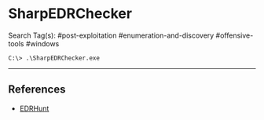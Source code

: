 # SharpEDRChecker

Search Tag(s): #post-exploitation #enumeration-and-discovery #offensive-tools #windows

```
C:\> .\SharpEDRChecker.exe
```

---
## References

- [EDRHunt](https://github.com/FourCoreLabs/EDRHunt)